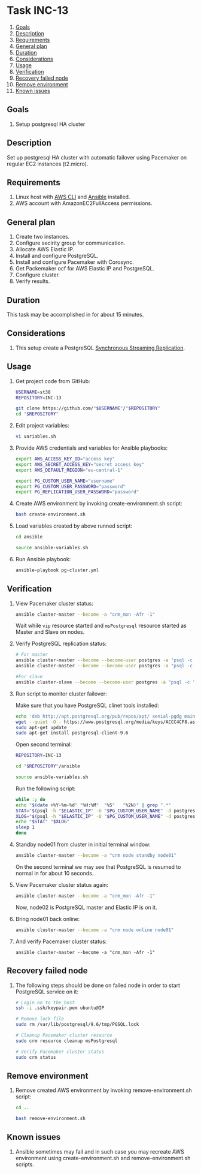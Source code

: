 # Task INC-13

 1. [Goals](#goals)
 2. [Description](#description)
 3. [Requirements](#requirements)
 4. [General plan](#general-plan)
 5. [Duration](#duration)
 6. [Considerations](#considerations)
 7. [Usage](#usage)
 8. [Verification](#verification)
 9. [Recovery failed node](#recovery-failed-node)
 10. [Remove environment](#remove-environment)
 11. [Known issues](#known-issues)


## Goals

 1. Setup postgresql HA cluster


## Description

 Set up postgresql HA cluster with automatic failover using Pacemaker on regular EC2 instances (t2.micro).

## Requirements

 1. Linux host with [AWS CLI](https://docs.aws.amazon.com/cli/latest/userguide/installing.html) and [Ansible](https://docs.ansible.com/ansible/2.3/intro_installation.html) installed.
 2. AWS account with AmazonEC2FullAccess permissions.


## General plan

 1. Create two instances.
 2. Configure secirity group for communication.
 3. Allocate AWS Elastic IP.
 4. Install and configure PostgreSQL.
 5. Install and configure Pacemaker with Corosync.
 6. Get Packemaker ocf for AWS Elastic IP and PostgreSQL.
 7. Configure cluster.
 8. Verify results.


## Duration

 This task may be accomplished in for about 15 minutes.


## Considerations

 1. This setup create a PostgreSQL [Synchronous Streaming Replication](https://wiki.postgresql.org/wiki/Streaming_Replication).


## Usage

 1. Get project code from GitHub:
	```bash
	USERNAME=st38
	REPOSITORY=INC-13
	
	git clone https://github.com/"$USERNAME"/"$REPOSITORY"
	cd "$REPOSITORY"
	```

 2. Edit project variables:
	```bash
	vi variables.sh
	```

 3. Provide AWS credentials and variables for Ansible playbooks:
	```bash
	export AWS_ACCESS_KEY_ID="access key"
	export AWS_SECRET_ACCESS_KEY="secret access key"
	export AWS_DEFAULT_REGION="eu-central-1"
	
	export PG_CUSTOM_USER_NAME="username"
	export PG_CUSTOM_USER_PASSWORD="password"
	export PG_REPLICATION_USER_PASSWORD="password"
	```

 4. Create AWS environment by invoking create-environment.sh script:
	```bash
	bash create-environment.sh
	```

 5. Load variables created by above runned script:
	```bash
	cd ansible
	
	source ansible-variables.sh
	```

 6. Run Ansible playbook:
	```bash
	ansible-playbook pg-cluster.yml
	```


## Verification

 1. View Pacemaker cluster status:
	```bash
	ansible cluster-master --become -a "crm_mon -Afr -1"
	```
	Wait while `vip` resource started and `msPostgresql` resource started as Master and Slave on nodes.

 2. Verify PostgreSQL replication status:
	```bash
	# For master
	ansible cluster-master --become --become-user postgres -a "psql -c 'SELECT client_addr,sync_state from pg_stat_replication;'"
	ansible cluster-master --become --become-user postgres -a "psql -c 'SELECT pg_current_xlog_location();'"
	
	#For slave
	ansible cluster-slave --become --become-user postgres -a "psql -c 'SELECT pg_last_xlog_replay_location();'"
	```

 3. Run script to monitor cluster failover:
	
	Make sure that you have PostgreSQL clinet tools installed:
	```bash
	echo 'deb http://apt.postgresql.org/pub/repos/apt/ xenial-pgdg main' | sudo tee --append /etc/apt/sources.list.d/pgdg.list
	wget --quiet -O - https://www.postgresql.org/media/keys/ACCC4CF8.asc | sudo apt-key add -
	sudo apt-get update
	sudo apt-get install postgresql-client-9.6
	```

	Open second terminal:
	```bash
	REPOSITORY=INC-13
	
	cd "$REPOSITORY"/ansible
	
	source ansible-variables.sh
	```

	Run the following script:
	```bash
	while :; do
	echo "$(date +%Y-%m-%d" "%H:%M"  "%S"   "%2N)" | grep ".*"
	STAT="$(psql -h "$ELASTIC_IP" -U "$PG_CUSTOM_USER_NAME" -d postgres -c 'SELECT client_addr,sync_state from pg_stat_replication;' | grep "|" | grep -v "client_addr")"
	XLOG="$(psql -h "$ELASTIC_IP" -U "$PG_CUSTOM_USER_NAME" -d postgres -c 'SELECT pg_current_xlog_location();' | grep "/" --color=never)"
	echo "$STAT" "$XLOG"
	sleep 1
	done
	```

 4. Standby node01 from cluster in initial terminal window:
	```bash
	ansible cluster-master --become -a "crm node standby node01"
	```
	On the second terminal we may see that PostgreSQL is resumed to normal in for about 10 seconds.

 5. View Pacemaker cluster status again:
	```bash
	ansible cluster-master --become -a "crm_mon -Afr -1"
	```
	Now, node02 is PostgreSQL master and Elastic IP is on it.

 6. Bring node01 back online:
	```bash
	ansible cluster-master --become -a "crm node online node01"
	```

 7. And verify Pacemaker cluster status:
	```
	ansible cluster-master --become -a "crm_mon -Afr -1"
	```

## Recovery failed node

 1. The following steps should be done on failed node in order to start PostgreSQL service on it:
	```bash
	# Login on to the host
	ssh -i .ssh/keypair.pem ubuntu@IP
	
	# Remove lock file
	sudo rm /var/lib/postgresql/9.6/tmp/PGSQL.lock
	
	# Cleanup Pacemaker cluster resource
	sudo crm resource cleanup msPostgresql
	
	# Verify Pacemaker cluster status
	sudo crm status
	```


## Remove environment

 1. Remove created AWS environment by invoking remove-environment.sh script:
	```bash
	cd ..
	
	bash remove-environment.sh
	```


## Known issues

 1. Ansible sometimes may fail and in such case you may recreate AWS environment using create-environment.sh and remove-environment.sh scripts.
